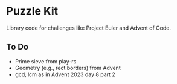 # Puzzle Kit

Library code for challenges like Project Euler and Advent of Code.

## To Do
* Prime sieve from play-rs
* Geometry (e.g., rect borders) from Advent
* gcd, lcm as in Advent 2023 day 8 part 2
